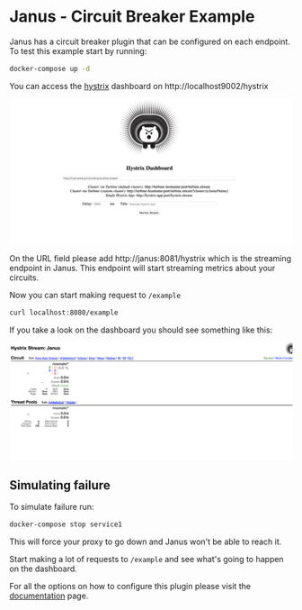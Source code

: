 # Janus - Circuit Breaker Example

Janus has a circuit breaker plugin that can be configured on each endpoint. To test this example start by running:

```sh
docker-compose up -d
```

You can access the [hystrix](https://github.com/Netflix/Hystrix) dashboard on http://localhost9002/hystrix

![](img/hystrix-home.png)

On the URL field please add http://janus:8081/hystrix which is the streaming endpoint in Janus. This endpoint will start streaming metrics about your circuits.

Now you can start making request to `/example`

```sh
curl localhost:8080/example
```

If you take a look on the dashboard you should see something like this:

![](img/hystrix-dashboard.png)

## Simulating failure

To simulate failure run:

```sh
docker-compose stop service1
```

This will force your proxy to go down and Janus won't be able to reach it.

Start making a lot of requests to `/example` and see what's going to happen on the dashboard.

For all the options on how to configure this plugin please visit the [documentation](https://hellofresh.gitbooks.io/janus/plugins/cb.html) page.
